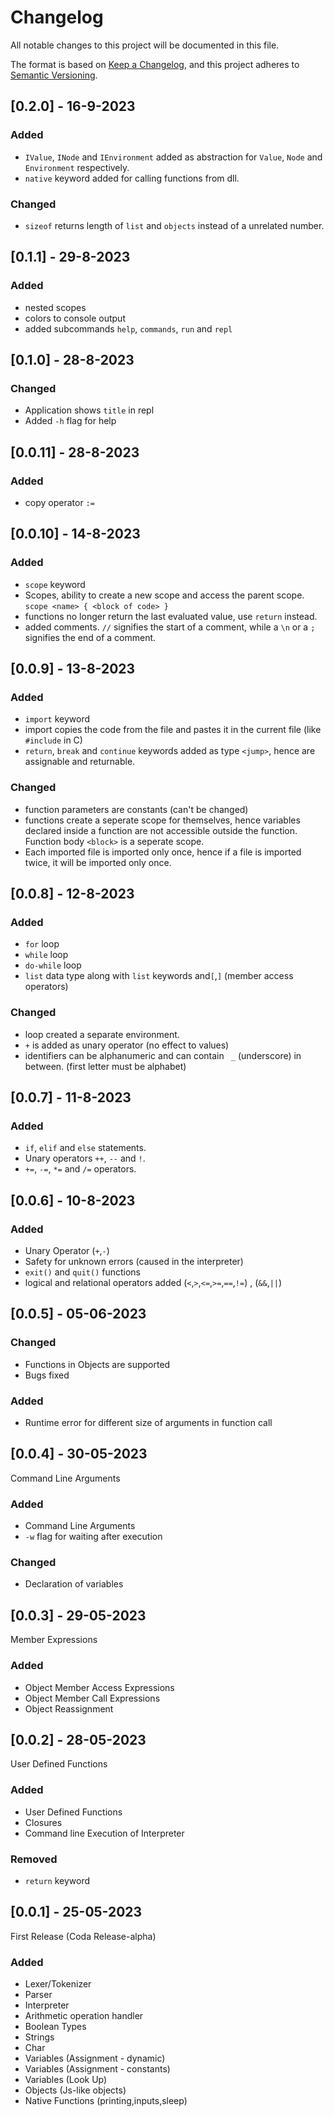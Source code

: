 # Changelog

All notable changes to this project will be documented in this file.

The format is based on [Keep a Changelog](https://keepachangelog.com/en/1.0.0/),
and this project adheres to [Semantic Versioning](https://semver.org/spec/v2.0.0.html).

## [0.2.0] - 16-9-2023

### Added
- `IValue`, `INode` and `IEnvironment` added as abstraction for `Value`, `Node` and `Environment` respectively.
- `native` keyword added for calling functions from dll.

### Changed
- `sizeof` returns length of `list` and `objects` instead of a unrelated number.

## [0.1.1] - 29-8-2023

### Added
- nested scopes
- colors to console output
- added subcommands `help`, `commands`, `run` and `repl`

## [0.1.0] - 28-8-2023

### Changed
- Application shows `title` in repl
- Added `-h` flag for help


## [0.0.11] - 28-8-2023

### Added
- copy operator `:=`


## [0.0.10] - 14-8-2023

### Added
- `scope` keyword
- Scopes, ability to create a new scope and access the parent scope. `scope <name> { <block of code> }`
- functions no longer return the last evaluated value, use `return` instead.
- added comments. `//` signifies the start of a comment, while a `\n` or a `;` signifies the end of a comment.

## [0.0.9] - 13-8-2023

### Added
- `import` keyword
- import copies the code from the file and pastes it in the current file (like `#include` in C)
- `return`, `break` and `continue` keywords added as type `<jump>`, hence are assignable and returnable.

### Changed
- function parameters are constants (can't be changed)
- functions create a seperate scope for themselves, hence variables declared inside a function are not accessible outside the function. Function body `<block>` is a seperate scope.
- Each imported file is imported only once, hence if a file is imported twice, it will be imported only once.


## [0.0.8] - 12-8-2023

### Added
- `for` loop
- `while` loop
- `do-while` loop
- `list` data type along with `list` keywords and`[`,`]` (member access operators)

### Changed
- loop created a separate environment.
- `+` is added as unary operator (no effect to values)
- identifiers can be alphanumeric and can contain `	_` (underscore) in between. (first letter must be alphabet)

## [0.0.7] - 11-8-2023

### Added
- `if`, `elif` and `else` statements.
- Unary operators `++`, `--` and `!`.
- `+=`, `-=`, `*=` and `/=` operators.

## [0.0.6] - 10-8-2023

### Added
- Unary Operator (`+`,`-`)
- Safety for unknown errors (caused in the interpreter)
- `exit()` and `quit()` functions
- logical and relational operators added (`<`,`>`,`<=`,`>=`,`==`,`!=`) , (`&&`,`||`)


## [0.0.5] - 05-06-2023

### Changed
- Functions in Objects are supported
- Bugs fixed

### Added
- Runtime error for different size of arguments in function call


## [0.0.4] - 30-05-2023
Command Line Arguments

### Added
- Command Line Arguments
- `-w` flag for waiting after execution

### Changed
- Declaration of variables

## [0.0.3] - 29-05-2023
Member Expressions

### Added
- Object Member Access Expressions
- Object Member Call Expressions		
- Object Reassignment


## [0.0.2] - 28-05-2023
User Defined Functions

### Added
- User Defined Functions
- Closures
- Command line Execution of Interpreter

### Removed
- `return` keyword


## [0.0.1] - 25-05-2023
First Release (Coda Release-alpha)

### Added
- Lexer/Tokenizer
- Parser
- Interpreter
- Arithmetic operation handler
- Boolean Types
- Strings
- Char
- Variables (Assignment - dynamic)
- Variables (Assignment - constants)
- Variables (Look Up)
- Objects (Js-like objects)
- Native Functions  (printing,inputs,sleep)
